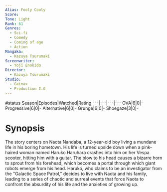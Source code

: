 ```yaml
---
Alias: Fooly Cooly
Score:
Tone: Light
Rank: 61
Genres:
  - Sci-fi
  - Comedy
  - Coming of age
  - Action
Mangaka:
  - Kazuya Tsurumaki
Screenwriter:
  - Yoji Enokido
Director:
  - Kazuya Tsurumaki
Studio:
  - Gainax
  - Production I.G
---
```

#status
Season|Episodes|Watched|Rating
---|---|---|---
OVA|6|0|-
Progressive|6|0|-
Alternative|6|0|-
Grunge|6|0|-
Shoegaze|3|0|-

# Synopsis
The story centers on Naota Nandaba, a 12-year-old boy living a mundane life in his boring hometown. His life is turned upside down when a pink-haired woman named Haruko Haruhara crashes into him on her Vespa scooter, hitting him with a guitar. The blow to his head causes a bizarre horn to sprout from his forehead, which becomes a portal through which giant robots emerge from his head. Haruko, who claims to be an investigator from the "Galactic Space Patrol," decides to live with Naota and his family, leading to a series of chaotic and surreal events that force Naota to confront the absurdity of his life and the anxieties of growing up.